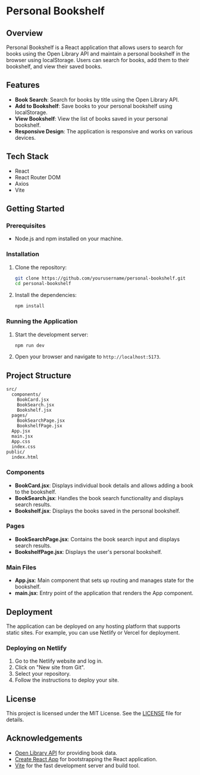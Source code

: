 
# Personal Bookshelf

## Overview

Personal Bookshelf is a React application that allows users to search for books using the Open Library API and maintain a personal bookshelf in the browser using localStorage. Users can search for books, add them to their bookshelf, and view their saved books.

## Features

- **Book Search**: Search for books by title using the Open Library API.
- **Add to Bookshelf**: Save books to your personal bookshelf using localStorage.
- **View Bookshelf**: View the list of books saved in your personal bookshelf.
- **Responsive Design**: The application is responsive and works on various devices.

## Tech Stack

- React
- React Router DOM
- Axios
- Vite

## Getting Started

### Prerequisites

- Node.js and npm installed on your machine.

### Installation

1. Clone the repository:

   ```bash
   git clone https://github.com/yourusername/personal-bookshelf.git
   cd personal-bookshelf
   ```

2. Install the dependencies:

   ```bash
   npm install
   ```

### Running the Application

1. Start the development server:

   ```bash
   npm run dev
   ```

2. Open your browser and navigate to `http://localhost:5173`.

## Project Structure

```
src/
  components/
    BookCard.jsx
    BookSearch.jsx
    Bookshelf.jsx
  pages/
    BookSearchPage.jsx
    BookshelfPage.jsx
  App.jsx
  main.jsx
  App.css
  index.css
public/
  index.html
```

### Components

- **BookCard.jsx**: Displays individual book details and allows adding a book to the bookshelf.
- **BookSearch.jsx**: Handles the book search functionality and displays search results.
- **Bookshelf.jsx**: Displays the books saved in the personal bookshelf.

### Pages

- **BookSearchPage.jsx**: Contains the book search input and displays search results.
- **BookshelfPage.jsx**: Displays the user's personal bookshelf.

### Main Files

- **App.jsx**: Main component that sets up routing and manages state for the bookshelf.
- **main.jsx**: Entry point of the application that renders the App component.

## Deployment

The application can be deployed on any hosting platform that supports static sites. For example, you can use Netlify or Vercel for deployment.

### Deploying on Netlify

1. Go to the Netlify website and log in.
2. Click on "New site from Git".
3. Select your repository.
4. Follow the instructions to deploy your site.

## License

This project is licensed under the MIT License. See the [LICENSE](LICENSE) file for details.

## Acknowledgements

- [Open Library API](https://openlibrary.org/developers/api) for providing book data.
- [Create React App](https://create-react-app.dev/) for bootstrapping the React application.
- [Vite](https://vitejs.dev/) for the fast development server and build tool.
